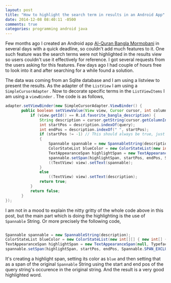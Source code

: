 ```yaml
---
layout: post
title: "How to highlight the search term in results in an Android App"
date: 2014-12-08 08:40:11 -0500
comments: true
categories: programming android java
---
```


Few months ago I created an Android app [Al-Quran Bangla Mormobani](https://play.google.com/store/apps/details?id=quantum.org.quran) in several days with a quick deadline, so couldn't add much features to it. One such feature was the search terms were not highlighted in the results view so users couldn't use it effectively for reference. I got several requests from the users asking for this features. Few days ago I had couple of hours free to look into it and after searching for a while found a solution.

<!-- more -->

The data was coming from an Sqlite database and I am using a listview to present the results. As the adapter of the ```ListView``` I am using a ```SimpleCursorAdapter``` . Now to decorate specific terms in the ```ListViewItems``` I am using a ```viewBinder``` . The code is as follows,

``` java ViewBinder
adapter.setViewBinder(new SimpleCursorAdapter.ViewBinder() {
       public boolean setViewValue(View view, Cursor cursor, int columnIndex) {
           if (view.getId() == R.id.favorite_bangla_description) {
               String description = cursor.getString(cursor.getColumnIndex("bangla_description"));
               int startPos = description.indexOf(query);
               int endPos = description.indexOf(" ", startPos);
               if (startPos != -1) // This should always be true, just a sanity check
               {
                   Spannable spannable = new SpannableString(description);
                   ColorStateList blueColor = new ColorStateList(new int[][] { new int[] {}}, new int[] { Color.BLUE });
                   TextAppearanceSpan highlightSpan = new TextAppearanceSpan(null, Typeface.BOLD, -1, blueColor, null);
                   spannable.setSpan(highlightSpan, startPos, endPos, Spannable.SPAN_EXCLUSIVE_EXCLUSIVE);
                   ((TextView) view).setText(spannable);
               }
               else
                   ((TextView) view).setText(description);
               return true;
           }
           return false;
       }
});

```

I am not in a mood to explain the nitty gritty of the whole code above in this post, but the main part which is doing the highlighting is the use of ```Spannable``` String. Or more precisely the following code,

``` java Highlighting Text

Spannable spannable = new SpannableString(description);
ColorStateList blueColor = new ColorStateList(new int[][] { new int[] {}}, new int[] { Color.BLUE });
TextAppearanceSpan highlightSpan = new TextAppearanceSpan(null, Typeface.BOLD, -1, blueColor, null);
spannable.setSpan(highlightSpan, startPos, endPos, Spannable.SPAN_EXCLUSIVE_EXCLUSIVE);

```

It's creating a highlight span, setting its color as ```blue``` and then setting that as a span of the original ```Spannable``` String using the start and end pos of the query string's occurence in the original string. And the result is a very good highlighted word.


